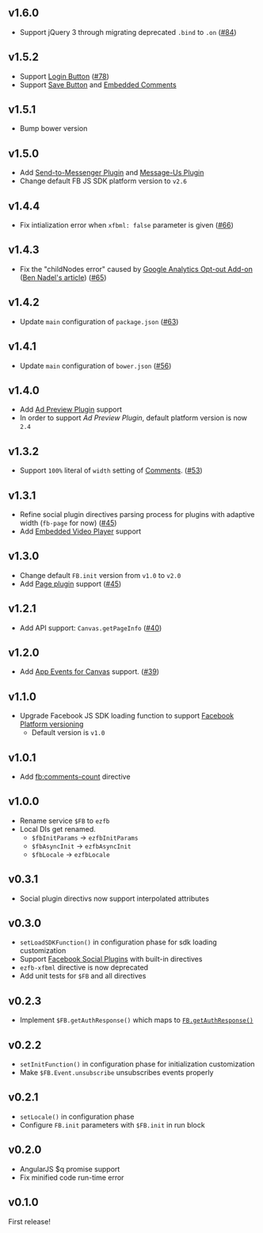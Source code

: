 ## v1.6.0

- Support jQuery 3 through migrating deprecated `.bind` to `.on` ([#84](https://github.com/pc035860/angular-easyfb/pull/84))

## v1.5.2

* Support [Login Button](https://developers.facebook.com/docs/facebook-login/web/login-button) ([#78](https://github.com/pc035860/angular-easyfb/issues/78))
* Support [Save Button](https://developers.facebook.com/docs/plugins/save) and [Embedded Comments](https://developers.facebook.com/docs/plugins/embedded-comments)

## v1.5.1

* Bump bower version

## v1.5.0

* Add [Send-to-Messenger Plugin](https://developers.facebook.com/docs/messenger-platform/plugin-reference#send_to_messenger) and [Message-Us Plugin](https://developers.facebook.com/docs/messenger-platform/plugin-reference#message_us)
* Change default FB JS SDK platform version to `v2.6`

## v1.4.4

* Fix intialization error when `xfbml: false` parameter is given ([#66](https://github.com/pc035860/angular-easyfb/issues/66))

## v1.4.3

* Fix the "childNodes error" caused by [Google Analytics Opt-out Add-on](https://chrome.google.com/webstore/detail/google-analytics-opt-out/fllaojicojecljbmefodhfapmkghcbnh) ([Ben Nadel's article](http://www.bennadel.com/blog/2892-typeerror-cannot-read-property-childnodes-of-undefined-in-angularjs.htm)) ([#65](https://github.com/pc035860/angular-easyfb/issues/65))


## v1.4.2

* Update `main` configuration of `package.json` ([#63](https://github.com/pc035860/angular-easyfb/issues/63))


## v1.4.1

* Update `main` configuration of `bower.json` ([#56](https://github.com/pc035860/angular-easyfb/issues/56))

## v1.4.0

* Add [Ad Preview Plugin](https://developers.facebook.com/docs/marketing-api/ad-preview-plugin/v2.4) support
* In order to support _Ad Preview Plugin_, default platform version is now `2.4`

## v1.3.2

* Support `100%` literal of `width` setting of [Comments](https://developers.facebook.com/docs/plugins/comments). ([#53](https://github.com/pc035860/angular-easyfb/issues/53))

## v1.3.1

* Refine social plugin directives parsing process for plugins with adaptive width (`fb-page` for now) ([#45](https://github.com/pc035860/angular-easyfb/pull/45))
* Add [Embedded Video Player](https://developers.facebook.com/docs/plugins/embedded-video-player/) support

## v1.3.0

* Change default `FB.init` version from `v1.0` to `v2.0`
* Add [Page plugin](https://developers.facebook.com/docs/plugins/page-plugin/) support ([#45](https://github.com/pc035860/angular-easyfb/pull/45))

## v1.2.1

* Add API support: `Canvas.getPageInfo` ([#40](https://github.com/pc035860/angular-easyfb/pull/40))

## v1.2.0

* Add [App Events for Canvas](https://developers.facebook.com/docs/canvas/appevents) support. ([#39](https://github.com/pc035860/angular-easyfb/issues/39))

## v1.1.0

* Upgrade Facebook JS SDK loading function to support [Facebook Platform versioning](https://developers.facebook.com/docs/apps/changelog/)
  * Default version is `v1.0`

## v1.0.1

* Add [fb:comments-count](https://developers.facebook.com/docs/plugins/comments/#faqcount) directive

## v1.0.0

* Rename service `$FB` to `ezfb`
* Local DIs get renamed.
  * `$fbInitParams` -> `ezfbInitParams`
  * `$fbAsyncInit` -> `ezfbAsyncInit`
  * `$fbLocale` -> `ezfbLocale`

## v0.3.1

* Social plugin directivs now support interpolated attributes

## v0.3.0

* `setLoadSDKFunction()` in configuration phase for sdk loading customization
* Support [Facebook Social Plugins](https://developers.facebook.com/docs/plugins) with built-in directives
* `ezfb-xfbml` directive is now deprecated
* Add unit tests for `$FB` and all directives

## v0.2.3

* Implement `$FB.getAuthResponse()` which maps to [`FB.getAuthResponse()`](https://developers.facebook.com/docs/reference/javascript/FB.getAuthResponse/)

## v0.2.2

* `setInitFunction()` in configuration phase for initialization customization
* Make `$FB.Event.unsubscribe` unsubscribes events properly

## v0.2.1

* `setLocale()` in configuration phase
* Configure `FB.init` parameters with `$FB.init` in run block

## v0.2.0

* AngularJS $q promise support
* Fix minified code run-time error

## v0.1.0

First release!
